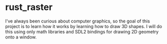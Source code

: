# rust_raster

I've always been curious about computer graphics, so the goal of this project is
to learn how it works by learning how to draw 3D shapes. I will do this using
only math libraries and SDL2 bindings for drawing 2D geometry onto a window.
